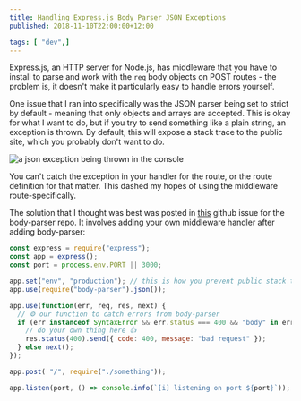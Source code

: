```yaml
---
title: Handling Express.js Body Parser JSON Exceptions
published: 2018-11-10T22:00:00+12:00

tags: [ "dev",]
---
```


Express.js, an HTTP server for Node.js, has middleware that you have to install to parse and work with the `req` body objects on POST routes - the problem is, it doesn't make it particularly easy to handle errors yourself.

One issue that I ran into specifically was the JSON parser being set to strict by default - meaning that only objects and arrays are accepted. This is okay for what I want to do, but if you try to send something like a plain string, an exception is thrown. By default, this will expose a stack trace to the public site, which you probably don't want to do.

![a json exception being thrown in the console](https://assets.crookm.com/media/2018/handling-express-body-parser-json-exceptions--9d1737cf-7b9e-4563-be1f-c6d76a31050e.png)

You can't catch the exception in your handler for the route, or the route definition for that matter. This dashed my hopes of using the middleware route-specifically.

The solution that I thought was best was posted in [this](https://github.com/expressjs/body-parser/issues/122) github issue for the body-parser repo. It involves adding your own middleware handler after adding body-parser:

```js
const express = require("express");
const app = express();
const port = process.env.PORT || 3000;

app.set("env", "production"); // this is how you prevent public stack traces
app.use(require("body-parser").json());

app.use(function(err, req, res, next) {
  // ⚙️ our function to catch errors from body-parser
  if (err instanceof SyntaxError && err.status === 400 && "body" in err) {
    // do your own thing here 👍
    res.status(400).send({ code: 400, message: "bad request" });
  } else next();
});

app.post( "/", require("./something"));

app.listen(port, () => console.info(`[i] listening on port ${port}`));
```
